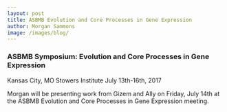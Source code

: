 ```yaml
---
layout: post
title: ASBMB Evolution and Core Processes in Gene Expression
author: Morgan Sammons
image: /images/blog/
---
```


### ASBMB Symposium: Evolution and Core Processes in Gene Expression
Kansas City, MO 
Stowers Institute
July 13th-16th, 2017

Morgan will be presenting work from Gizem and Ally on Friday, July 14th at the ASBMB Evolution and Core Processes in Gene Expression meeting. 
